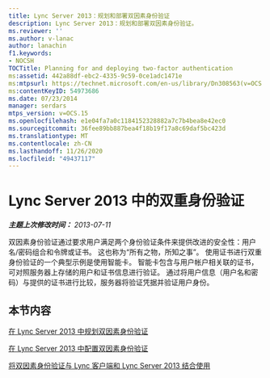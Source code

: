 ```yaml
---
title: Lync Server 2013：规划和部署双因素身份验证
description: Lync Server 2013：规划和部署双因素身份验证。
ms.reviewer: ''
ms.author: v-lanac
author: lanachin
f1.keywords:
- NOCSH
TOCTitle: Planning for and deploying two-factor authentication
ms:assetid: 442a88df-ebc2-4335-9c59-0ce1adc1471e
ms:mtpsurl: https://technet.microsoft.com/en-us/library/Dn308563(v=OCS.15)
ms:contentKeyID: 54973686
ms.date: 07/23/2014
manager: serdars
mtps_version: v=OCS.15
ms.openlocfilehash: e1e04fa7a0c1184152328882a7c7b4bea8e42ec0
ms.sourcegitcommit: 36fee89bb887bea4f18b19f17a8c69daf5bc423d
ms.translationtype: MT
ms.contentlocale: zh-CN
ms.lasthandoff: 11/26/2020
ms.locfileid: "49437117"
---
```

# <a name="two-factor-authentication-in-lync-server-2013"></a>Lync Server 2013 中的双重身份验证

<div data-xmlns="http://www.w3.org/1999/xhtml">

<div class="topic" data-xmlns="http://www.w3.org/1999/xhtml" data-msxsl="urn:schemas-microsoft-com:xslt" data-cs="https://msdn.microsoft.com/">

<div data-asp="https://msdn2.microsoft.com/asp">



</div>

<div id="mainSection">

<div id="mainBody">

<span> </span>

_**主题上次修改时间：** 2013-07-11_

双因素身份验证通过要求用户满足两个身份验证条件来提供改进的安全性：用户名/密码组合和令牌或证书。 这也称为“所有之物，所知之事”。 使用证书进行双重身份验证的一个典型示例是使用智能卡。 智能卡包含与用户帐户相关联的证书，可对照服务器上存储的用户和证书信息进行验证。 通过将用户信息（用户名和密码）与提供的证书进行比较，服务器将验证凭据并验证用户身份。

<div>

## <a name="in-this-section"></a>本节内容

[在 Lync Server 2013 中规划双因素身份验证](lync-server-2013-planning-for-two-factor-authentication.md)

[在 Lync Server 2013 中配置双因素身份验证](lync-server-2013-configuring-two-factor-authentication.md)

[将双因素身份验证与 Lync 客户端和 Lync Server 2013 结合使用](lync-server-2013-using-two-factor-authentication-with-lync-client.md)

</div>

</div>

<span> </span>

</div>

</div>

</div>

